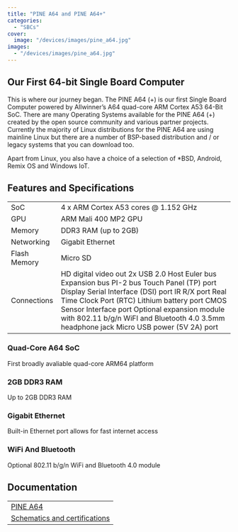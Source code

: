 ```yaml
---
title: "PINE A64 and PINE A64+"
categories: 
  - "SBCs"
cover: 
  image: "/devices/images/pine_a64.jpg"
images:
  - "/devices/images/pine_a64.jpg"
---
```


## Our First 64-bit Single Board Computer

This is where our journey began. The PINE A64 (\+) is our first Single Board Computer powered by Allwinner’s A64 quad-core ARM Cortex A53 64-Bit SoC. There are many Operating Systems available for the PINE A64 (+) created by the open source community and various partner projects. Currently the majority of Linux distributions for the PINE A64 are using mainline Linux but there are a number of BSP-based distribution and / or legacy systems that you can download too.

Apart from Linux, you also have a choice of a selection of *BSD, Android, Remix OS and Windows IoT.

## Features and Specifications

|     |     |
| --- | --- |
| SoC | 4 x ARM Cortex A53 cores @ 1.152 GHz |
| GPU | ARM Mali 400 MP2 GPU |
| Memory | DDR3 RAM (up to 2GB) |
| Networking | Gigabit Ethernet |
| Flash Memory | Micro SD |
| Connections | HD digital video out 2x USB 2.0 Host Euler bus Expansion bus PI-2 bus Touch Panel (TP) port Display Serial Interface (DSI) port IR R/X port Real Time Clock Port (RTC) Lithium battery port CMOS Sensor Interface port Optional expansion module with 802.11 b/g/n WiFI and Bluetooth 4.0 3.5mm headphone jack Micro USB power (5V 2A) port |

### Quad-Core A64 SoC 
First broadly avaliable quad-core ARM64 platform

### 2GB DDR3 RAM
Up to 2GB DDR3 RAM

### Gigabit Ethernet
Built-in Ethernet port allows for fast internet access

### WiFi And Bluetooth 
Optional 802.11 b/g/n WiFi and Bluetooth 4.0 module

## Documentation

|     |
| --- |
| [PINE A64](/documentation/Pine_A64/) |
| [Schematics and certifications](/documentation/Pine_A64/Further_information/Schematics_and_certifications/) |
